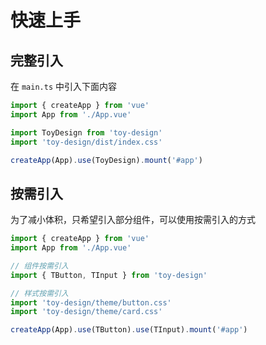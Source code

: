 # 快速上手

## 完整引入

在 `main.ts` 中引入下面内容

```ts
import { createApp } from 'vue'
import App from './App.vue'

import ToyDesign from 'toy-design'
import 'toy-design/dist/index.css'

createApp(App).use(ToyDesign).mount('#app')
```


## 按需引入

为了减小体积，只希望引入部分组件，可以使用按需引入的方式

```ts
import { createApp } from 'vue'
import App from './App.vue'

// 组件按需引入
import { TButton, TInput } from 'toy-design'

// 样式按需引入
import 'toy-design/theme/button.css'
import 'toy-design/theme/card.css'

createApp(App).use(TButton).use(TInput).mount('#app')
```


